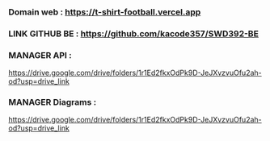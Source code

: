 ### Domain web : https://t-shirt-football.vercel.app
### LINK GITHUB BE : https://github.com/kacode357/SWD392-BE
### MANAGER API :
https://drive.google.com/drive/folders/1r1Ed2fkxOdPk9D-JeJXvzvuOfu2ah-od?usp=drive_link
### MANAGER Diagrams :
https://drive.google.com/drive/folders/1r1Ed2fkxOdPk9D-JeJXvzvuOfu2ah-od?usp=drive_link
